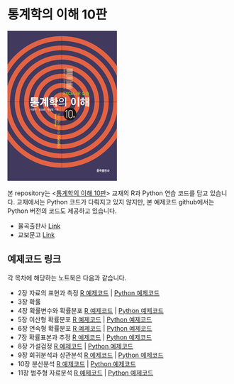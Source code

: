 # 통계학의 이해 10판 
![cover](2308160001_M1.jpg)

본 repository는 <[통계학의 이해 10판]([https://tensorflow.blog/kerasdl2/](http://www.yulgokbooks.co.kr/shop/book.php?ptype=view&prdcode=2308160001&catcode=&page=1&&grp=new))> 교재의 R과 Python 연습 코드를 담고 있습니다. 교재에서는 Python 코드가 다뤄지고 있지 않지만, 본 예제코드 github에서는 Python 버전의 코드도 제공하고 있습니다.

- 율곡출판사 [Link](http://www.yulgokbooks.co.kr/shop/book.php?ptype=view&prdcode=2308160001&catcode=&page=1&&grp=new#blist)
- 교보문고 [Link](https://product.kyobobook.co.kr/detail/S000208572891)

## 예제코드 링크
각 목차에 해당하는 노트북은 다음과 같습니다.

* 2장 자료의 표현과 측정 [R 예제코드](https://colab.research.google.com/github/ikwak2/StatBook/blob/master/ch2/2_9_R_prac.ipynb) | [Python 예제코드](/ch2/2_10_python_prac.ipynb)
* 3장 확률 
* 4장 확률변수와 확률분포 [R 예제코드](/ch4/4_9_R_prac.ipynb) | [Python 예제코드](/ch4/4_10_python_prac.ipynb)
* 5장 이산형 확률분포 [R 예제코드](/ch4/4_9_R_prac.ipynb) | [Python 예제코드](/ch4/4_10_python_prac.ipynb)
* 6장 연속형 확률분포 [R 예제코드](/ch5/5_8_R_prac.ipynb) | [Python 예제코드](/ch5/5_9_python_prac.ipynb)
* 7장 확률표본과 추정 [R 예제코드](/ch6/6_6_R_prac.ipynb) | [Python 예제코드](/ch6/6_7_python_prac.ipynb)
* 8장 가설검정 [R 예제코드](/ch8/8_10_R_prac.ipynb) | [Python 예제코드](/ch8/8_11_python_prac.ipynb)
* 9장 회귀분석과 상관분석 [R 예제코드](/ch9/9_7_R_prac.ipynb) | [Python 예제코드](/ch9/9_8_python_prac.ipynb)
* 10장 분산분석 [R 예제코드](/ch10/10_5_R_prac.ipynb) | [Python 예제코드](/ch10/10_6_python_prac.ipynb)
* 11장 범주형 자료분석 [R 예제코드](/ch11/11_5_R_prac.ipynb) | [Python 예제코드](/ch11/11_6_python_prac.ipynb)

